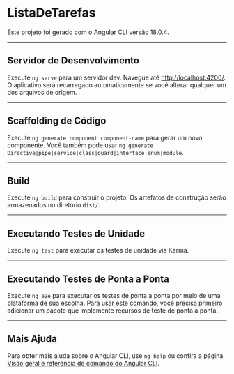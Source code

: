 # ListaDeTarefas

Este projeto foi gerado com o Angular CLI versão 18.0.4.

---

## Servidor de Desenvolvimento

Execute `ng serve` para um servidor dev. Navegue até [http://localhost:4200/](http://localhost:4200/). O aplicativo será recarregado automaticamente se você alterar qualquer um dos arquivos de origem.

---

## Scaffolding de Código

Execute `ng generate component component-name` para gerar um novo componente. Você também pode usar `ng generate Directive|pipe|service|class|guard|interface|enum|module`.

---

## Build

Execute `ng build` para construir o projeto. Os artefatos de construção serão armazenados no diretório `dist/`.

---

## Executando Testes de Unidade

Execute `ng test` para executar os testes de unidade via Karma.

---

## Executando Testes de Ponta a Ponta

Execute `ng e2e` para executar os testes de ponta a ponta por meio de uma plataforma de sua escolha. Para usar este comando, você precisa primeiro adicionar um pacote que implemente recursos de teste de ponta a ponta.

---

## Mais Ajuda

Para obter mais ajuda sobre o Angular CLI, use `ng help` ou confira a página [Visão geral e referência de comando do Angular CLI](https://angular.io/cli).
